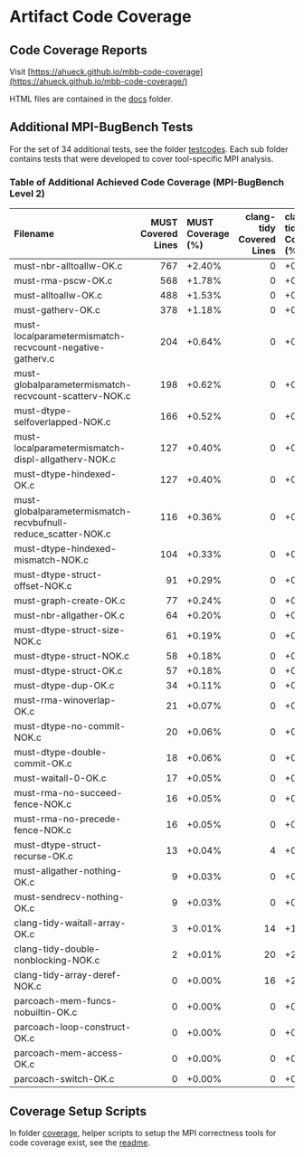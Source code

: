 # Artifact Code Coverage 


## Code Coverage Reports
Visit [https://ahueck.github.io/mbb-code-coverage](https://ahueck.github.io/mbb-code-coverage/)

HTML files are contained in the [docs](docs/) folder.

## Additional MPI-BugBench Tests
For the set of 34 additional tests, see the folder [testcodes](testcodes/).
Each sub folder contains tests that were developed to cover tool-specific MPI analysis.

### Table of Additional Achieved Code Coverage (MPI-BugBench Level 2)


| Filename                                                      |   MUST Covered Lines | MUST Coverage (%)   |   clang-tidy Covered Lines | clang-tidy Coverage (%)   |   PARCOACH Covered Lines | PARCOACH Coverage (%)   |
|:--------------------------------------------------------------|---------------------:|:--------------------|---------------------------:|:--------------------------|-------------------------:|:------------------------|
| must-nbr-alltoallw-OK.c                                       |                  767 | +2.40%              |                          0 | +0.00%                    |                        0 | +0.00%                  |
| must-rma-pscw-OK.c                                            |                  568 | +1.78%              |                          0 | +0.00%                    |                        0 | +0.00%                  |
| must-alltoallw-OK.c                                           |                  488 | +1.53%              |                          0 | +0.00%                    |                        0 | +0.00%                  |
| must-gatherv-OK.c                                             |                  378 | +1.18%              |                          0 | +0.00%                    |                        3 | +0.05%                  |
| must-localparametermismatch-recvcount-negative-gatherv.c      |                  204 | +0.64%              |                          0 | +0.00%                    |                        3 | +0.05%                  |
| must-globalparametermismatch-recvcount-scatterv-NOK.c         |                  198 | +0.62%              |                          0 | +0.00%                    |                        0 | +0.00%                  |
| must-dtype-selfoverlapped-NOK.c                               |                  166 | +0.52%              |                          0 | +0.00%                    |                        3 | +0.05%                  |
| must-localparametermismatch-displ-allgatherv-NOK.c            |                  127 | +0.40%              |                          0 | +0.00%                    |                        0 | +0.00%                  |
| must-dtype-hindexed-OK.c                                      |                  127 | +0.40%              |                          0 | +0.00%                    |                        0 | +0.00%                  |
| must-globalparametermismatch-recvbufnull-reduce_scatter-NOK.c |                  116 | +0.36%              |                          0 | +0.00%                    |                        1 | +0.02%                  |
| must-dtype-hindexed-mismatch-NOK.c                            |                  104 | +0.33%              |                          0 | +0.00%                    |                        0 | +0.00%                  |
| must-dtype-struct-offset-NOK.c                                |                   91 | +0.29%              |                          0 | +0.00%                    |                        3 | +0.05%                  |
| must-graph-create-OK.c                                        |                   77 | +0.24%              |                          0 | +0.00%                    |                        6 | +0.10%                  |
| must-nbr-allgather-OK.c                                       |                   64 | +0.20%              |                          0 | +0.00%                    |                        0 | +0.00%                  |
| must-dtype-struct-size-NOK.c                                  |                   61 | +0.19%              |                          0 | +0.00%                    |                        3 | +0.05%                  |
| must-dtype-struct-NOK.c                                       |                   58 | +0.18%              |                          0 | +0.00%                    |                        3 | +0.05%                  |
| must-dtype-struct-OK.c                                        |                   57 | +0.18%              |                          0 | +0.00%                    |                        3 | +0.05%                  |
| must-dtype-dup-OK.c                                           |                   34 | +0.11%              |                          0 | +0.00%                    |                        0 | +0.00%                  |
| must-rma-winoverlap-OK.c                                      |                   21 | +0.07%              |                          0 | +0.00%                    |                        0 | +0.00%                  |
| must-dtype-no-commit-NOK.c                                    |                   20 | +0.06%              |                          0 | +0.00%                    |                        0 | +0.00%                  |
| must-dtype-double-commit-OK.c                                 |                   18 | +0.06%              |                          0 | +0.00%                    |                        0 | +0.00%                  |
| must-waitall-0-OK.c                                           |                   17 | +0.05%              |                          0 | +0.00%                    |                        0 | +0.00%                  |
| must-rma-no-succeed-fence-NOK.c                               |                   16 | +0.05%              |                          0 | +0.00%                    |                        0 | +0.00%                  |
| must-rma-no-precede-fence-NOK.c                               |                   16 | +0.05%              |                          0 | +0.00%                    |                        0 | +0.00%                  |
| must-dtype-struct-recurse-OK.c                                |                   13 | +0.04%              |                          4 | +0.54%                    |                        0 | +0.00%                  |
| must-allgather-nothing-OK.c                                   |                    9 | +0.03%              |                          0 | +0.00%                    |                        0 | +0.00%                  |
| must-sendrecv-nothing-OK.c                                    |                    9 | +0.03%              |                          0 | +0.00%                    |                        0 | +0.00%                  |
| clang-tidy-waitall-array-OK.c                                            |                    3 | +0.01%              |                         14 | +1.89%                    |                        0 | +0.00%                  |
| clang-tidy-double-nonblocking-NOK.c                                      |                    2 | +0.01%              |                         20 | +2.70%                    |                        0 | +0.00%                  |
| clang-tidy-array-deref-NOK.c                                             |                    0 | +0.00%              |                         16 | +2.16%                    |                        0 | +0.00%                  |
| parcoach-mem-funcs-nobuiltin-OK.c                             |                    0 | +0.00%              |                          0 | +0.00%                    |                       73 | +1.17%                  |
| parcoach-loop-construct-OK.c                                  |                    0 | +0.00%              |                          0 | +0.00%                    |                       71 | +1.14%                  |
| parcoach-mem-access-OK.c                                      |                    0 | +0.00%              |                          0 | +0.00%                    |                       71 | +1.14%                  |
| parcoach-switch-OK.c                                          |                    0 | +0.00%              |                          0 | +0.00%                    |                       18 | +0.29%                  |


## Coverage Setup Scripts
In folder [coverage](coverage/), helper scripts to setup the MPI correctness tools for code coverage exist, see the [readme](coverage/README.md).
